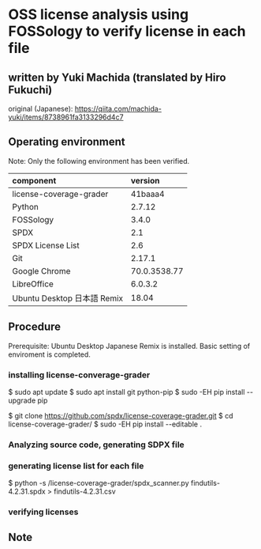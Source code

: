 # OSS license analysis using FOSSology to verify license in each file

## written by Yuki Machida (translated by Hiro Fukuchi)

original (Japanese): 
https://qiita.com/machida-yuki/items/8738961fa3133296d4c7

## Operating environment

Note: Only the following environment has been verified.

| component        | version  |
|:------------|:-------------|
| license-coverage-grader | 41baaa4 |
| Python | 2.7.12 |
| FOSSology | 3.4.0  |
| SPDX | 2.1 |
| SPDX License List | 2.6 |
| Git | 2.17.1 |
| Google Chrome | 70.0.3538.77  |
| LibreOffice | 6.0.3.2 |
| Ubuntu Desktop 日本語 Remix	 |  18.04 |



## Procedure

Prerequisite: 
Ubuntu Desktop Japanese Remix is installed.
Basic setting of enviroment is completed.


### installing license-converage-grader



$ sudo apt update
$ sudo apt install git python-pip
$ sudo -EH pip install --upgrade pip



$ git clone https://github.com/spdx/license-coverage-grader.git
$ cd license-coverage-grader/
$ sudo -EH pip install --editable .


### Analyzing source code, generating SDPX file



### generating license list for each file


$ python -s <path to the directory of license-coverage-grader>/license-coverage-grader/spdx_scanner.py findutils-4.2.31.spdx > findutils-4.2.31.csv



### verifying licenses


## Note





